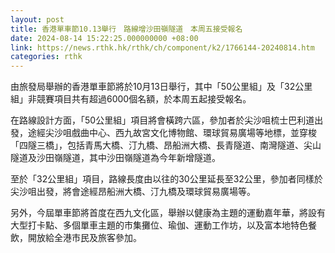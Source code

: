 ```yaml
---
layout: post
title: 香港單車節10.13舉行　路線增沙田嶺隧道　本周五接受報名
date: 2024-08-14 15:22:25.000000000 +08:00
link: https://news.rthk.hk/rthk/ch/component/k2/1766144-20240814.htm
categories: rthk
---
```


由旅發局舉辦的香港單車節將於10月13日舉行，其中「50公里組」及「32公里組」非競賽項目共有超過6000個名額，於本周五起接受報名。

在路線設計方面，「50公里組」項目將會橫跨六區，參加者於尖沙咀梳士巴利道出發，途經尖沙咀戲曲中心、西九故宮文化博物館、環球貿易廣場等地標，並穿梭「四隧三橋」，包括青馬大橋、汀九橋、昂船洲大橋、長青隧道、南灣隧道、尖山隧道及沙田嶺隧道，其中沙田嶺隧道為今年新增隧道。

至於「32公里組」項目，路線長度由以往的30公里延長至32公里，參加者同樣於尖沙咀出發，將會途經昂船洲大橋、汀九橋及環球貿易廣場等。

另外，今屆單車節將首度在西九文化區，舉辦以健康為主題的運動嘉年華，將設有大型打卡點、多個單車主題的市集攤位、瑜伽、運動工作坊，以及富本地特色餐飲，開放給全港市民及旅客參加。
